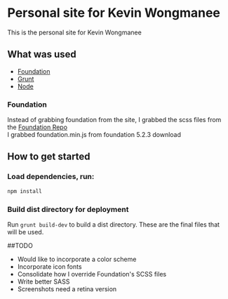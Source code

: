 # Personal site for Kevin Wongmanee

This is the personal site for Kevin Wongmanee

## What was used

  * [Foundation](http://foundation.zurb.com/)
  * [Grunt](http://gruntjs.com/)
  * [Node](http://nodejs.org)

### Foundation

Instead of grabbing foundation from the site, I grabbed the scss files from the [Foundation Repo](https://github.com/zurb/foundation/tree/master/scss)<br>
I grabbed foundation.min.js from foundation 5.2.3 download

## How to get started

### Load dependencies, run:

```bash
npm install
```

### Build dist directory for deployment

Run `grunt build-dev` to build a dist directory. These are the final files that will be used. 

##TODO

* Would like to incorporate a color scheme
* Incorporate icon fonts
* Consolidate how I override Foundation's SCSS files
* Write better SASS
* Screenshots need a retina version

